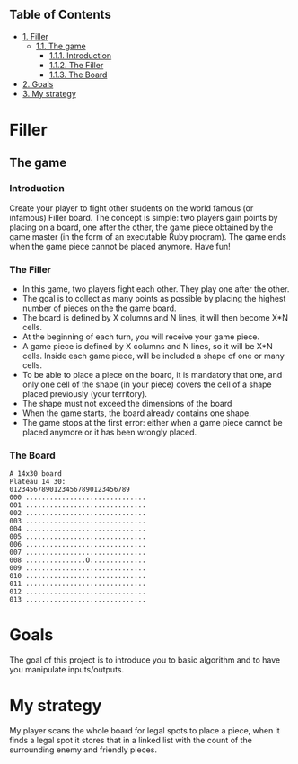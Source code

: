 <div id="table-of-contents">
<h2>Table of Contents</h2>
<div id="text-table-of-contents">
<ul>
<li><a href="#sec-1">1. Filler</a>
<ul>
<li><a href="#sec-1-1">1.1. The game</a>
<ul>
<li><a href="#sec-1-1-1">1.1.1. Introduction</a></li>
<li><a href="#sec-1-1-2">1.1.2. The Filler</a></li>
<li><a href="#sec-1-1-3">1.1.3. The Board</a></li>
</ul>
</li>
</ul>
</li>
<li><a href="#sec-2">2. Goals</a></li>
<li><a href="#sec-3">3. My strategy</a></li>
</ul>
</div>
</div>

# Filler<a id="sec-1" name="sec-1"></a>

## The game<a id="sec-1-1" name="sec-1-1"></a>

### Introduction<a id="sec-1-1-1" name="sec-1-1-1"></a>

Create your player to fight other students on the world famous (or infamous) Filler board. The concept is simple: two players gain points by placing on a board, one after the other, the game piece obtained by the game master (in the form of an executable Ruby program). The game ends when the game piece cannot be placed anymore. Have fun!

### The Filler<a id="sec-1-1-2" name="sec-1-1-2"></a>

-   In this game, two players fight each other. They play one after the other.
-   The goal is to collect as many points as possible by placing the highest number of pieces on the the game board.
-   The board is defined by X columns and N lines, it will then become X\*N cells.
-   At the beginning of each turn, you will receive your game piece.
-   A game piece is defined by X columns and N lines, so it will be X\*N cells. Inside each game piece, will be included a shape of one or many cells.
-   To be able to place a piece on the board, it is mandatory that one, and only one cell of the shape (in your piece) covers the cell of a shape placed previously (your territory).
-   The shape must not exceed the dimensions of the board
-   When the game starts, the board already contains one shape.
-   The game stops at the first error: either when a game piece cannot be placed anymore or it has been wrongly placed.

### The Board<a id="sec-1-1-3" name="sec-1-1-3"></a>

    A 14x30 board    
    Plateau 14 30:
    012345678901234567890123456789
    000 ..............................
    001 ..............................
    002 ..............................
    003 ..............................
    004 ..............................
    005 ..............................
    006 ..............................
    007 ..............................
    008 ...............O..............
    009 ..............................
    010 ..............................
    011 ..............................
    012 ..............................
    013 ..............................

# Goals<a id="sec-2" name="sec-2"></a>

The goal of this project is to introduce you to basic algorithm and to have you manipulate inputs/outputs.

# My strategy<a id="sec-3" name="sec-3"></a>

My player scans the whole board for legal spots to place a piece, when it finds a legal spot it stores that in a linked list with the count of the surrounding enemy and friendly pieces.
